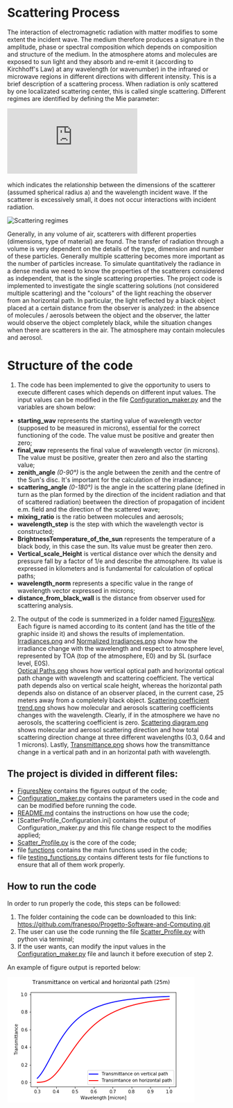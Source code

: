 # Scattering Process
The interaction of electromagnetic radiation with matter modifies to some extent the incident wave. The medium therefore produces a signature in the amplitude, phase or spectral composition which depends on composition and structure of the medium. In the atmosphere atoms and molecules are exposed to sun light and they absorb and re-emit it (according to Kirchhoff's Law) at any wavelength (or wavenumber) in the infrared or microwave regions in different directions with different intensity. This is a brief description of a scattering process. When radiation is only scattered by one localizated scattering center, this is called single scattering. Different regimes are identified by defining the Mie parameter:

![Mie Parameter](https://latex.codecogs.com/gif.latex?x%20%3D%20%5Cfrac%7B2%20%5Cpi%20a%7D%7B%20%5Clambda%20%7D)


which indicates the relationship between the dimensions of the scatterer (assumed spherical radius a) and the wavelength incident wave. If the scatterer is excessively small, it does not occur interactions with incident radiation. 

![Scattering regimes](https://images.slideplayer.com/26/8579527/slides/slide_2.jpg) 

Generally, in any volume of air, scatterers with different properties (dimensions, type of material) are found. The transfer of radiation through a volume is very dependent on the details of the type, dimension and number of these particles. Generally multiple scattering becomes more important as the number of particles increase. To simulate quantitatively the radiance in a dense media we need to know the properties of the scatterers considered as independent, that is the single scattering properties.
The project code is implemented to investigate the single scattering solutions (not considered multiple scattering) and the "colours" of the light reaching the observer from an horizontal path. In particular, the light reflected by a black object placed at a certain distance from the observer is analyzed: in the absence of molecules / aerosols between the object and the observer, the latter would observe the object completely black, while the situation changes when there are scatterers in the air. 
The atmosphere may contain molecules and aerosol.

# Structure of the code
1. The code has been implemented to give the opportunity to users to execute different cases which depends on different input values. The input values can be modified in the file [Configuration_maker.py](https://github.com/franespo/Progetto-Software-and-Computing/blob/master/Configuration_maker.py) and the variables are shown below:
* **starting_wav** represents the starting value of wavelength vector (supposed to be measured in microns), essential for the correct functioning of the code. The value must be positive and greater then zero;
* **final_wav** represents the final value of wavelength vector (in microns). The value must be positive, greater then zero and also the starting value;
* **zenith_angle** *(0-90°)* is the angle between the zenith and the centre of the Sun's disc. It's important for the calculation of the irradiance;
* **scattering_angle** *(0-180°)* is the angle in the scattering plane (defined in turn as the plan formed by the direction of the incident radiation and that of scattered radiation) beetween the direction of propagation of incident e.m. field and the direction of the scattered wave;
*  **mixing_ratio** is the ratio between molecules and aerosols;
*  **wavelength_step** is the step with which the wavelength vector is constructed;
* **BrightnessTemperature_of_the_sun** represents the temperature of a black body, in this case the sun. Its value must be greater then zero.
* **Vertical_scale_Height** is vertical distance over which the density and pressure fall by a factor of 1/e and describe the atmosphere. Its value is expressed in kilometers and is fundamental for calculation of optical paths;
* **wavelength_norm** represents a specific value in the range of wavelength vector expressed in microns;
* **distance_from_black_wall** is the distance from observer used for scattering analysis.

2. The output of the code is summerized in a folder named [FiguresNew](https://github.com/franespo/Progetto-Software-and-Computing/tree/master/FiguresNew). Each figure is named according to its content (and has the title of the graphic inside it) and shows the results of implementation. [Irradiances.png](https://github.com/franespo/Progetto-Software-and-Computing/blob/master/FiguresNew/Irradiances.png) and [Normalized Irradiances.png](https://github.com/franespo/Progetto-Software-and-Computing/blob/master/FiguresNew/Normalized%20Irradiances.png) show how the irradiance change with the wavelength and respect to atmosphere level, represented by TOA (top of the atmosphere, E0) and by SL (surface level, E0S).  
[Optical Paths.png](https://github.com/franespo/Progetto-Software-and-Computing/blob/master/FiguresNew/Optical%20Paths.png) shows how vertical optical path and horizontal optical path change with wavelength and scattering coefficient. The vertical path depends also on vertical scale height, whereas the horizontal path depends also on distance of an observer placed, in the current case, 25 meters away from a completely black object.
[Scattering coefficient trend.png](https://github.com/franespo/Progetto-Software-and-Computing/blob/master/FiguresNew/Scattering%20coefficient%20trend.png) shows how molecular and aerosols scattering coefficients changes with the wavelength. Clearly, if in the atmosphere we have no aerosols, the scattering coefficient is zero.
[Scattering diagram.png](https://github.com/franespo/Progetto-Software-and-Computing/blob/master/FiguresNew/Scattering%20diagram.png) shows molecular and aerosol scattering direction and how total scattering direction change at three different wavelengths (0.3, 0.64 and 1 microns).
Lastly, [Transmittance.png](https://github.com/franespo/Progetto-Software-and-Computing/blob/master/FiguresNew/Transmittance.png) shows how the transmittance change in a vertical path and in an horizontal path with wavelength.

## The project is divided in different files:
* [FiguresNew](https://github.com/franespo/Progetto-Software-and-Computing/tree/master/FiguresNew) contains the figures output of the code;
* [Configuration_maker.py](https://github.com/franespo/Progetto-Software-and-Computing/blob/master/Configuration_maker.py) contains the parameters used in the code and can be modified before running the code.
* [README.md](https://github.com/franespo/Progetto-Software-and-Computing/blob/master/README.md) contains the instructions on how use the code;
* [ScatterProfile_Configuration.ini] contains the output of Configuration_maker.py and this file change respect to the modifies applied;
* [Scatter_Profile.py](https://github.com/franespo/Progetto-Software-and-Computing/blob/master/Scatter_Profile.py) is the core of the code;
* file [functions](https://github.com/franespo/Progetto-Software-and-Computing/blob/master/functions.py) contains the main functions used in the code;
* file [testing_functions.py](https://github.com/franespo/Progetto-Software-and-Computing/blob/master/testing_functions.py) contains different tests for file functions to ensure that all of them work properly.

## How to run the code
In order to run properly the code, this steps can be followed:
1. The folder containing the code can be downloaded to this link: https://github.com/franespo/Progetto-Software-and-Computing.git 
2. The user can use the code running the file [Scatter_Profile.py](https://github.com/franespo/Progetto-Software-and-Computing/blob/master/Scatter_Profile.py) with python via terminal;
3. If the user wants, can modify the input values in the [Configuration_maker.py](https://github.com/franespo/Progetto-Software-and-Computing/blob/master/Configuration_maker.py) file and launch it before execution of step 2.

An example of figure output is reported below:


![Transmittance](https://github.com/franespo/Progetto-Software-and-Computing/blob/master/FiguresNew/Transmittance.png)



